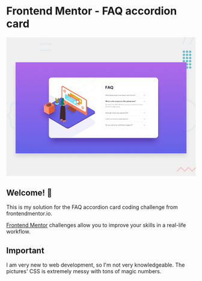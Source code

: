 # Frontend Mentor - FAQ accordion card

![Design preview for the FAQ accordion card coding challenge](./design/desktop-preview.jpg)



## Welcome! 👋

This is my solution for the FAQ accordion card coding challenge from frontendmentor.io.

[Frontend Mentor](https://www.frontendmentor.io) challenges allow you to improve your skills in a real-life workflow.


## Important

I am very new to web development, so I'm not very knowledgeable. The pictures' CSS is extremely messy with tons of magic numbers.

